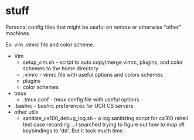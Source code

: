 # stuff
Personal config files that might be useful on remote or otherwise "other"
machines.  

Ex: vim .vimrc file and color scheme.

* Vim
  * setup_vim.sh - script to auto copy/merge vimrc, plugins, and color schemes to the home directory
  * .vimrc - vimrc file with useful options and colors schemes
  * plugins
  * color schemes
* tmux
  * .tmux.conf - tmux config file with useful options
* .bashrc - bashrc preferences for UCR CS servers
* other utils
  * sanitize_cs100_debug_log.sh - a log sanitizing script for cs100 rshell test case recording
...I searched trying to figure out how to map *all* keybindings to 'dd'.  But it took much time.
